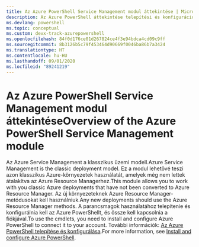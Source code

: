 ```yaml
---
title: Az Azure PowerShell Service Management modul áttekintése | Microsoft Docs
description: Az Azure PowerShell áttekintése telepítési és konfigurációs hivatkozásokkal.
ms.devlang: powershell
ms.topic: conceptual
ms.custom: devx-track-azurepowershell
ms.openlocfilehash: 84f0d176ce01d267824ce4f3e94bdca4cd09c9ff
ms.sourcegitcommit: 8b3126b5c79f453464d90669f0046ba86b7a3424
ms.translationtype: HT
ms.contentlocale: hu-HU
ms.lasthandoff: 09/01/2020
ms.locfileid: "89241219"
---
```

# <a name="overview-of-the-azure-powershell-service-management-module"></a><span data-ttu-id="07ffb-103">Az Azure PowerShell Service Management modul áttekintése</span><span class="sxs-lookup"><span data-stu-id="07ffb-103">Overview of the Azure PowerShell Service Management module</span></span>

<span data-ttu-id="07ffb-104">Az Azure Service Management a klasszikus üzemi modell.</span><span class="sxs-lookup"><span data-stu-id="07ffb-104">Azure Service Management is the classic deployment model.</span></span> <span data-ttu-id="07ffb-105">Ez a modul lehetővé teszi azon klasszikus Azure-környezetek használatát, amelyek még nem lettek átalakítva az Azure Resource Managerhez.</span><span class="sxs-lookup"><span data-stu-id="07ffb-105">This module allows you to work with you classic Azure deployments that have not been converted to Azure Resource Manager.</span></span> <span data-ttu-id="07ffb-106">Az új környezeteknek Azure Resource Manager-metódusokat kell használniuk.</span><span class="sxs-lookup"><span data-stu-id="07ffb-106">Any new deployments should use the Azure Resource Manager methods.</span></span> <span data-ttu-id="07ffb-107">A parancsmagok használatához telepítenie és konfigurálnia kell az Azure PowerShellt, és össze kell kapcsolnia a fiókjával.</span><span class="sxs-lookup"><span data-stu-id="07ffb-107">To use the cmdlets, you need to install and configure Azure PowerShell to connect it to your account.</span></span> <span data-ttu-id="07ffb-108">További információk: [Az Azure PowerShell telepítése és konfigurálása](install-azure-ps.md).</span><span class="sxs-lookup"><span data-stu-id="07ffb-108">For more information, see [Install and configure Azure PowerShell](install-azure-ps.md).</span></span>
